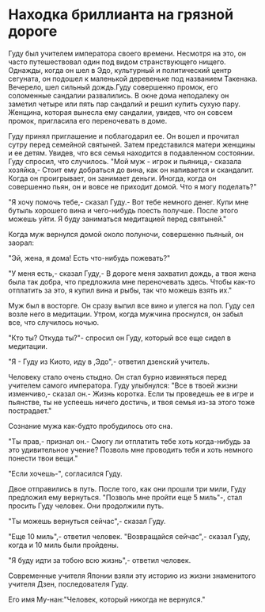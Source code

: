 # Находка бриллианта на грязной дороге

Гуду был учителем императора своего времени. Несмотря на это, он часто путешествовал один под видом странствующего нищего. Однажды, когда он шел в Эдо, культурный и политический центр сегуната, он подошел к маленькой деревеньке под названием Такенака. Вечерело, шел сильный дождь.Гуду совершенно промок, его соломенные сандалии развалились. В окне дома неподалеку он заметил четыре или пять пар сандалий и решил купить сухую пару. Женщина, которая вынесла ему сандалии, увидев, что он совсем промок, пригласила его переночевать в доме.

Гуду принял приглашение и поблагодарил ее. Он вошел и прочитал сутру перед семейной святыней. Затем представился матери женщины и ее детям. Увидев, что вся семья находится в подавленном состоянии. Гуду спросил, что случилось. "Мой муж - игрок и пьяница,- сказала хозяйка,- Стоит ему добраться до вина, как он напивается и скандалит. Когда он проигрывает, он занимает деньги. Иногда, когда он совершенно пьян, он и вовсе не приходит домой. Что я могу поделать?"

"Я хочу помочь тебе,- сказал Гуду.- Вот тебе немного денег. Купи мне бутыль хорошего вина и чего-нибудь поесть получше. После этого можешь уйти. Я буду заниматься медитацией перед святыней."

Когда муж вернулся домой около полуночи, совершенно пьяный, он заорал:

"Эй, жена, я дома! Есть что-нибудь пожевать?"

"У меня есть,- сказал Гуду,- В дороге меня захватил дождь, а твоя жена была так добра, что предложила мне переночевать здесь. Чтобы как-то отплатить за это, я купил вина и рыбы, так что можешь взять их."

Муж был в восторге. Он сразу выпил все вино и улегся на пол. Гуду сел возле него в медитации. Утром, когда мужчина проснулся, он забыл все, что случилось ночью.

"Кто ты? Откуда ты?"- спросил он Гуду, который все еще сидел в медитации.

"Я - Гуду из Киото, иду в ,Эдо",- ответил дзенский учитель.

Человеку стало очень стыдно. Он стал бурно извиняться перед учителем самого императора. Гуду улыбнулся: "Все в твоей жизни изменчиво,- сказал он.- Жизнь коротка. Если ты проведешь ее в игре и пьянстве, ты не успеешь ничего достичь, и твоя семья из-за этого тоже пострадает."

Сознание мужа как-будто пробудилось ото сна.

"Ты прав,- признал он.- Смогу ли отплатить тебе хоть когда-нибудь за это удивительное учение? Позволь мне проводить тебя и хоть немного понести твои вещи."

"Если хочешь-", согласился Гуду.

Двое отправились в путь. После того, как они прошли три мили, Гуду предложил ему вернуться. "Позволь мне пройти еще 5 миль"-, стал просить Гуду человек. Они продолжили путь.

"Ты можешь вернуться сейчас",- сказал Гуду.

"Еще 10 миль",- ответил человек. "Возвращайся сейчас",- сказал Гуду, когда и 10 миль были пройдены.

"Я буду идти за тобою всю жизнь",- ответил человек.

Современные учителя Японии взяли эту историю из жизни знаменитого учителя Дзен, последователя Гуду.

Его имя Му-нан:"Человек, который никогда не вернулся."